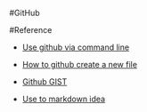 #GitHub

#Reference 
* [Use github via command line](https://help.github.com/articles/adding-a-file-to-a-repository-from-the-command-line/)

* [How to github create a new file](https://help.github.com/articles/creating-new-files/)

* [Github GIST](https://gist.github.com/)
* [Use to markdown idea](https://help.github.com/articles/about-gists/)

